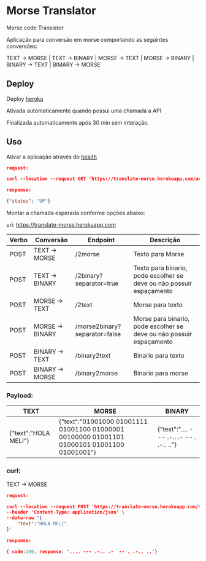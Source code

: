 # Morse Translator
Morse code Translator

Aplicação para conversão em morse comportando as seguintes conversões:

TEXT -> MORSE |
TEXT -> BINARY | 
MORSE -> TEXT |
MORSE -> BINARY |
BINARY -> TEXT |
BIMARY -> MORSE

## Deploy
Deploy [heroku](https://www.heroku.com)

Ativada automaticamente quando possui uma chamada a API

Finalizada automaticamente após 30 min sem interação.

## Uso

Ativar a aplicação através do [health](https://translate-morse.herokuapp.com/actuator/health)
```json
request:

curl --location --request GET 'https://translate-morse.herokuapp.com/actuator/health'

response:

{"status": "UP"}
```

Montar a chamada esperada conforme opções abaixo:

uri:  https://translate-morse.herokuapp.com

| Verbo  |  Conversão      | Endpoint                                        | Descrição |
| -------|-----------------|-------------------------------------------------|-----------|
| POST   | TEXT -> MORSE   | /2morse          | Texto para Morse |
| POST   | TEXT -> BINARY  | /2binary?separator=true                 | Texto para binario, pode escolher se deve ou não possuir espaçamento |
| POST   | MORSE -> TEXT   | /2text           |  Morse para texto |
| POST   | MORSE -> BINARY | /morse2binary?separator=false                  |  Morse para binario, pode escolher se deve ou não possuir espaçamento |
| POST   | BINARY -> TEXT  | /binary2text | Binario para texto |
| POST   | BINARY -> MORSE | /binary2morse  |  Binario para morse |

### Payload: 

| TEXT | MORSE | BINARY |
|------|-----|-----|
| {"text":"HOLA MELI"} | {"text":"01001000 01001111 01001100 01000001 00100000 01001101 01000101 01001100 01001001"} |{"text":".... --- .-.. .-  -- . .-.. .."} |

### curl:

TEXT -> MORSE
```json
request:

curl --location --request POST 'https://translate-morse.herokuapp.com/translate/2morse' \
--header 'Content-Type: application/json' \
--data-raw '{
	"text":"HOLA MELI"	
}'

response:

{ code:200, response: '.... --- .-.. .-  -- . .-.. ..'}
```


